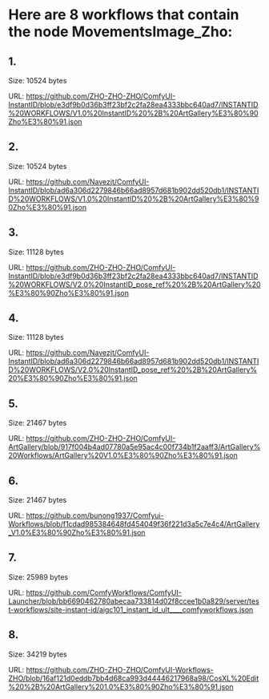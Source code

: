 # Here are 8 workflows that contain the node MovementsImage_Zho:

## 1. 

Size: 10524 bytes

URL: https://github.com/ZHO-ZHO-ZHO/ComfyUI-InstantID/blob/e3df9b0d36b3ff23bf2c2fa28ea4333bbc640ad7/INSTANTID%20WORKFLOWS/V1.0%20InstantID%20%2B%20ArtGallery%E3%80%90Zho%E3%80%91.json

## 2. 

Size: 10524 bytes

URL: https://github.com/Navezjt/ComfyUI-InstantID/blob/ad6a306d2279846b66ad8957d681b902dd520db1/INSTANTID%20WORKFLOWS/V1.0%20InstantID%20%2B%20ArtGallery%E3%80%90Zho%E3%80%91.json

## 3. 

Size: 11128 bytes

URL: https://github.com/ZHO-ZHO-ZHO/ComfyUI-InstantID/blob/e3df9b0d36b3ff23bf2c2fa28ea4333bbc640ad7/INSTANTID%20WORKFLOWS/V2.0%20InstantID_pose_ref%20%2B%20ArtGallery%20%E3%80%90Zho%E3%80%91.json

## 4. 

Size: 11128 bytes

URL: https://github.com/Navezjt/ComfyUI-InstantID/blob/ad6a306d2279846b66ad8957d681b902dd520db1/INSTANTID%20WORKFLOWS/V2.0%20InstantID_pose_ref%20%2B%20ArtGallery%20%E3%80%90Zho%E3%80%91.json

## 5. 

Size: 21467 bytes

URL: https://github.com/ZHO-ZHO-ZHO/ComfyUI-ArtGallery/blob/917f004b4ad07780a5e95ac4c00f734b1f2aaff3/ArtGallery%20Workflows/ArtGallery%20V1.0%E3%80%90Zho%E3%80%91.json

## 6. 

Size: 21467 bytes

URL: https://github.com/bunong1937/Comfyui-Workflows/blob/f1cdad985384648fd454049f36f221d3a5c7e4c4/ArtGallery_V1.0%E3%80%90Zho%E3%80%91.json

## 7. 

Size: 25989 bytes

URL: https://github.com/ComfyWorkflows/ComfyUI-Launcher/blob/bb6690462780abecaa733814d02f8ccee1b0a829/server/test-workflows/site-instant-id/aigc101_instant_id_ult____comfyworkflows.json

## 8. 

Size: 34219 bytes

URL: https://github.com/ZHO-ZHO-ZHO/ComfyUI-Workflows-ZHO/blob/16af121d0eddb7bb4d68ca993d44446217968a98/CosXL%20Edit%20%2B%20ArtGallery%201.0%E3%80%90Zho%E3%80%91.json

